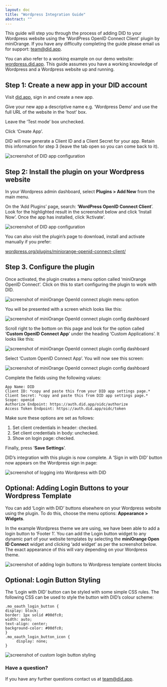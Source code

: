 ```yaml
---
layout: doc
title: "Wordpress Integration Guide"
abstract: ""
---
```


This guide will step you through the process of adding DID to your Wordpress website using the ‘WordPress OpenID Connect Client' plugin by miniOrange.  If you have any difficulty completing the guide please email us for support: [team@did.app](mailto:team@did.app).

You can also refer to a working example on our demo website: [wordpress.did.app](https://wordpress.did.app).  This guide assumes you have a working knowledge of Wordpress and a Wordpress website up and running.

## Step 1: Create a new app in your DID account

Visit [did.app](https://did.app), sign in and create a new app.  

Give your new app a descriptive name e.g. ‘Wordpress Demo’ and use the full URL of the website in the ‘host’ box.

Leave the ‘Test mode’ box unchecked.

Click ‘Create App’.

DID will now generate a Client ID and a Client Secret for your app.  Retain this information for step 3 (leave the tab open so you can come back to it).

![screenshot of DID app configuration](/assets/images/wordpress-guide/configure-did.PNG)

## Step 2: Install the plugin on your Wordpress website

In your Wordpress admin dashboard, select __Plugins > Add New__ from the main menu.

On the ‘Add Plugins’ page, search: ‘__WordPress OpenID Connect Client__’.  Look for the highlighted result in the screenshot below and click ‘Install Now’. Once the app has installed, click ‘Activate’.

![screenshot of DID app configuration](/assets/images/wordpress-guide/plugin-library-screenshot.jpg)

You can also visit the plugin’s page to download, install and activate manually if you prefer:

[wordpress.org/plugins/miniorange-openid-connect-client/](https://wordpress.org/plugins/miniorange-openid-connect-client/)

## Step 3. Configure the plugin

Once activated, the plugin creates a menu option called ‘miniOrange OpenID Connect’.  Click on this to start configuring the plugin to work with DID.

![screenshot of miniOrange OpenId connect plugin menu option](/assets/images/wordpress-guide/plugin-in-menu.jpg)

You will be presented with a screen which looks like this:

![screenshot of miniOrange OpenId connect plugin config dashboard](/assets/images/wordpress-guide/miniOrange-config-panel.jpg)

Scroll right to the bottom on this page and look for the option called ‘__Custom OpenID Connect App__’ under the heading ‘Custom Applications’.  It looks like this:

![screenshot of miniOrange OpenId connect plugin config dashboard](/assets/images/wordpress-guide/custom-applications.PNG)

Select ‘Custom OpenID Connect App’.  You will now see this screen:

![screenshot of miniOrange OpenId connect plugin config dashboard](/assets/images/wordpress-guide/plugin-config.jpg)

Complete the fields using the following values:

```
App Name: DID
Client ID: *copy and paste this from your DID app settings page.*
Client Secret: *copy and paste this from DID app settings page.*
Scope: openid
Authorize Endpoint: https://auth.did.app/oidc/authorize
Access Token Endpoint: https://auth.did.app/oidc/token

```
Make sure these options are set as follows:

1. Set client credentials in header: checked.
2. Set client credentials in body: unchecked.
3. Show on login page: checked.

Finally, press ‘__Save Settings__’.

DID’s integration with this plugin is now complete.  A ‘Sign in with DID’ button now appears on the Wordpress sign in page:

![screenshot of logging into Wordpress with DID](/assets/images/wordpress-guide/login-with-did.PNG)

## Optional: Adding Login Buttons to your Wordpress Template

You can add ‘Login with DID’ buttons elsewhere on your Wordpress website using the plugin.  To do this, choose the menu options: __Appearance > Widgets__.

In the example Wordpress theme we are using, we have been able to add a login button to ‘Footer 1’.  You can add the Login button widget to any dynamic part of your website templates by selecting the __miniOrange Open ID Connect__ widget and clicking ‘add widget’ as per the screenshot below.  The exact appearance of this will vary depending on your Wordpress theme.

![screenshot of adding login buttons to Wordpress template content blocks](/assets/images/wordpress-guide/widget1.PNG)

## Optional: Login Button Styling

The ‘Login with DID’ button can be styled with some simple CSS rules.  The following CSS can be used to style the button with DID’s colour scheme:

```
.mo_oauth_login_button {
display: block;
border: 1px solid #00dfc0;
width: auto;
text-align: center;
background-color: #00dfc0;
}
.mo_oauth_login_button_icon {
     display: none;
}

```
![screenshot of custom login button styling](/assets/images/wordpress-guide/login-with-did-styling.PNG)

### Have a question?

If you have any further questions contact us at [team@did.app](mailto:team@did.app?subject=DID-Wordpress%20question).
